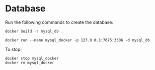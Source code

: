 # Database

Run the following commands to create the database:

```bash
docker build -t mysql_db .
```
```
docker run --name mysql_docker -p 127.0.0.1:7675:3306 -d mysql_db
```

To stop:
```
docker stop mysql_docker
docker rm mysql_docker
```